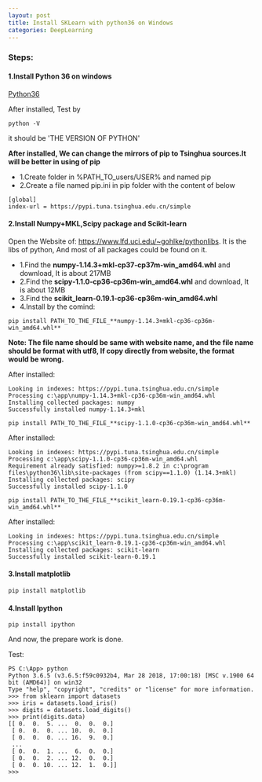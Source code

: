 ```yaml
---
layout: post
title: Install SKLearn with python36 on Windows
categories: DeepLearning
---
```


### Steps:

#### 1.Install Python 36 on windows

[Python36](https://www.python.org/ftp/python/3.6.5/python-3.6.5-amd64.exe)

After installed, Test by

```
python -V
```

it should be 'THE VERSION OF PYTHON'

**After installed, We can change the mirrors of pip to Tsinghua sources.It will be better in using of pip**

- 1.Create folder in %PATH_TO_users/USER% and named pip
- 2.Create a file named pip.ini in pip folder with the content of below

```
[global]
index-url = https://pypi.tuna.tsinghua.edu.cn/simple
```

#### 2.Install Numpy+MKL,Scipy package and Scikit-learn

Open the Website of: https://www.lfd.uci.edu/~gohlke/pythonlibs. It is the libs of python, And most of all packages could be found on it.

- 1.Find the **numpy‑1.14.3+mkl‑cp37‑cp37m‑win_amd64.whl** and download, It is about 217MB
- 2.Find the **scipy‑1.1.0‑cp36‑cp36m‑win_amd64.whl** and download, It is about 12MB
- 3.Find the **scikit_learn-0.19.1-cp36-cp36m-win_amd64.whl**
- 4.Install by the comind:

```
pip install PATH_TO_THE_FILE_**numpy-1.14.3+mkl-cp36-cp36m-win_amd64.whl**
```

**Note: The file name should be same with website name, and the file name should be format with utf8, If copy directly from website, the format would be wrong.**

After installed:

```
Looking in indexes: https://pypi.tuna.tsinghua.edu.cn/simple
Processing c:\app\numpy-1.14.3+mkl-cp36-cp36m-win_amd64.whl
Installing collected packages: numpy
Successfully installed numpy-1.14.3+mkl
```

```
pip install PATH_TO_THE_FILE_**scipy-1.1.0-cp36-cp36m-win_amd64.whl**
```

After installed:

```
Looking in indexes: https://pypi.tuna.tsinghua.edu.cn/simple
Processing c:\app\scipy-1.1.0-cp36-cp36m-win_amd64.whl
Requirement already satisfied: numpy>=1.8.2 in c:\program files\python36\lib\site-packages (from scipy==1.1.0) (1.14.3+mkl)
Installing collected packages: scipy
Successfully installed scipy-1.1.0
```

```
pip install PATH_TO_THE_FILE_**scikit_learn-0.19.1-cp36-cp36m-win_amd64.whl**
```

After installed:

```
Looking in indexes: https://pypi.tuna.tsinghua.edu.cn/simple
Processing c:\app\scikit_learn-0.19.1-cp36-cp36m-win_amd64.whl
Installing collected packages: scikit-learn
Successfully installed scikit-learn-0.19.1
```

#### 3.Install matplotlib

```
pip install matplotlib
```
#### 4.Install Ipython

```
pip install ipython
```

And now, the prepare work is done.

Test:

```
PS C:\App> python
Python 3.6.5 (v3.6.5:f59c0932b4, Mar 28 2018, 17:00:18) [MSC v.1900 64 bit (AMD64)] on win32
Type "help", "copyright", "credits" or "license" for more information.
>>> from sklearn import datasets
>>> iris = datasets.load_iris()
>>> digits = datasets.load_digits()
>>> print(digits.data)
[[ 0.  0.  5. ...  0.  0.  0.]
 [ 0.  0.  0. ... 10.  0.  0.]
 [ 0.  0.  0. ... 16.  9.  0.]
 ...
 [ 0.  0.  1. ...  6.  0.  0.]
 [ 0.  0.  2. ... 12.  0.  0.]
 [ 0.  0. 10. ... 12.  1.  0.]]
>>>
```

